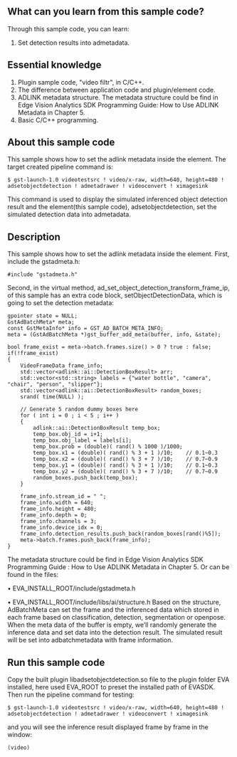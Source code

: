 ## What can you learn from this sample code?

Through this sample code, you can learn:
1.	Set detection results into admetadata.

## Essential knowledge

1.	Plugin sample code, "video filtr", in C/C++.
2.	The difference between application code and plugin/element code.
3.	ADLINK metadata structure. The metadata structure could be find in Edge Vision Analytics SDK Programming Guide: How to Use ADLINK Metadata in Chapter 5.
4.	Basic C/C++ programming.

## About this sample code

This sample shows how to set the adlink metadata inside the element. The target created pipeline command is:

    $ gst-launch-1.0 videotestsrc ! video/x-raw, width=640, height=480 ! adsetobjectdetection ! admetadrawer ! videoconvert ! ximagesink
  
This command is used to display the simulated inferenced object detection result and the element(this sample code), adsetobjectdetection, set the simulated detection data into admetadata.

## Description

This sample shows how to set the adlink metadata inside the element. First, include the gstadmeta.h:

    #include "gstadmeta.h"
  
Second, in the virtual method, ad_set_object_detection_transform_frame_ip, of this sample has an extra code block, setObjectDetectionData, which is going to set the detection metadata:

    gpointer state = NULL;
    GstAdBatchMeta* meta;
    const GstMetaInfo* info = GST_AD_BATCH_META_INFO;
    meta = (GstAdBatchMeta *)gst_buffer_add_meta(buffer, info, &state);

    bool frame_exist = meta->batch.frames.size() > 0 ? true : false;
    if(!frame_exist)
    {
        VideoFrameData frame_info;
        std::vector<adlink::ai::DetectionBoxResult> arr;
        std::vector<std::string> labels = {"water bottle", "camera", "chair", "person", "slipper"};
        std::vector<adlink::ai::DetectionBoxResult> random_boxes;
        srand( time(NULL) );

        // Generate 5 random dummy boxes here
        for ( int i = 0 ; i < 5 ; i++ )
        {
            adlink::ai::DetectionBoxResult temp_box;
            temp_box.obj_id = i+1;
            temp_box.obj_label = labels[i];
            temp_box.prob = (double)( rand() % 1000 )/1000;
            temp_box.x1 = (double)( rand() % 3 + 1 )/10;	// 0.1~0.3
            temp_box.x2 = (double)( rand() % 3 + 7 )/10;	// 0.7~0.9
            temp_box.y1 = (double)( rand() % 3 + 1 )/10;	// 0.1~0.3
            temp_box.y2 = (double)( rand() % 3 + 7 )/10;	// 0.7~0.9
            random_boxes.push_back(temp_box);
        }

        frame_info.stream_id = " ";
        frame_info.width = 640;
        frame_info.height = 480;
        frame_info.depth = 0;
        frame_info.channels = 3;
        frame_info.device_idx = 0;
        frame_info.detection_results.push_back(random_boxes[rand()%5]);
        meta->batch.frames.push_back(frame_info);
    }
    
The metadata structure could be find in Edge Vision Analytics SDK Programming Guide : How to Use ADLINK Metadata in Chapter 5. Or can be found in the files:

•	EVA_INSTALL_ROOT/include/gstadmeta.h

•	EVA_INSTALL_ROOT/include/libs/ai/structure.h
Based on the structure, AdBatchMeta can set the frame and the inferenced data which stored in each frame based on classification, detection, segmentation or openpose. When the meta data of the buffer is empty, we’ll randomly generate the inference data and set data into the detection result. The simulated result will be set into adbatchmetadata with frame information.

## Run this sample code

Copy the built plugin libadsetobjectdetection.so file to the plugin folder EVA installed, here used EVA_ROOT to preset the installed path of EVASDK. Then run the pipeline command for testing:

    $ gst-launch-1.0 videotestsrc ! video/x-raw, width=640, height=480 ! adsetobjectdetection ! admetadrawer ! videoconvert ! ximagesink
and you will see the inference result displayed frame by frame in the window:

    (video)
